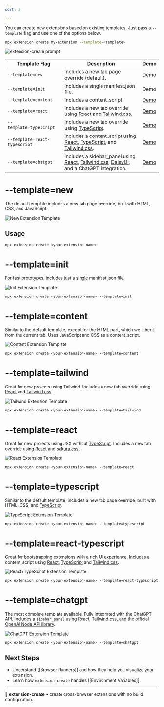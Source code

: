 ```yaml
---
sort: 3

---
```


You can create new extensions based on existing templates. Just pass a `--template` flag and use one of the options below.

```sh
npx extension create my-extension --template=<template>
```
<img src="./assets/prompt.png" alt="extension-create prompt">

|Template Flag|Description|Demo|
|-|-|-|
| `--template=new` | Includes a new tab page override (default). | [Demo](#template-new) |
| `--template=init`| Includes a single manifest.json file. | [Demo](#template-init) |
| `--template=content` | Includes a content_script. | [Demo](#template-content) |
| `--template=react` | Includes a new tab override using [React](https://react.dev) and [Tailwind.css](https://tailwindcss.com/). | [Demo](#template-react) |
| `--template=typescript` | Includes a new tab override using [TypeScript](https://www.typescriptlang.org/). | [Demo](#template-typescript) |
| `--template=react-typescript` | Includes a content_script using [React](https://react.dev), [TypeScript](https://www.typescriptlang.org/), and [Tailwind.css](https://tailwindcss.com/). | [Demo](#template-react-typescript) |
| `--template=chatgpt` | Includes a sidebar_panel using [React](https://react.dev), [Tailwind.css](https://tailwindcss.com/), [DaisyUI](https://daisyui.com), and a ChatGPT integration. | [Demo](#template-chatgpt) |

# --template=new

The default template includes a new tab page override, built with HTML, CSS, and JavaScript.

<img src="./assets/new-template.png" alt="New Extension Template">

## Usage

```sh
npx extension create <your-extension-name>
```

# --template=init

For fast prototypes, includes just a single manifest.json file.

<img src="./assets/init-template.png" alt="Init Extension Template">

```sh
npx extension create <your-extension-name> --template=init
```

# --template=content

Similar to the default template, except for the HTML part, which we inherit from the current tab. Uses JavaScript and CSS as a content_script.

<img src="./assets/content-template.png" alt="Content Extension Template">

```sh
npx extension create <your-extension-name> --template=content
```

# --template=tailwind

Great for new projects using Tailwind. Includes a new tab override using [React](https://react.dev) and [Tailwind.css](https://tailwindcss.com/).

<img src="./assets/tailwind-template.png" alt="Tailwind Extension Template">

```sh
npx extension create <your-extension-name> --template=tailwind
```

# --template=react

Great for new projects using JSX without [TypeScript](https://www.typescriptlang.org/). Includes a new tab override using [React](https://react.dev) and [sakura.css](https://oxal.org/projects/sakura/).

<img src="./assets/react-template.png" alt="React Extension Template">

```sh
npx extension create <your-extension-name> --template=react
```

# --template=typescript

Similar to the default template, includes a new tab page override, built with HTML, CSS, and [TypeScript](https://www.typescriptlang.org/).

<img src="./assets/ts-template.png" alt="TypeScript Extension Template">

```sh
npx extension create <your-extension-name> --template=typescript
```

# --template=react-typescript

Great for bootstrapping extensions with a rich UI experience. Includes a content_script using [React](https://react.dev), [TypeScript](https://www.typescriptlang.org/) and [Tailwind.css](https://tailwindcss.com/).

<img src="./assets/react-ts-template.png" alt="React+TypeScript Extension Template">

```sh
npx extension create <your-extension-name> --template=react-typescript
```

# --template=chatgpt

The most complete template available. Fully integrated with the ChatGPT API. Includes a `sidebar_panel` using [React](https://react.dev), [Tailwind.css](https://tailwindcss.com/), and the [official OpenAI Node API library](https://www.npmjs.com/package/openai). 

<img src="./assets/chatgpt-template.png" alt="ChatGPT Extension Template">

```sh
npx extension create <your-extension-name> --template=chatgpt
```

## Next Steps

* Understand [[Browser Runners]] and how they help you visualize your extension.
* Learn how `extension-create` handles [[Environment Variables]].

---

**🧩 extension-create** • create cross-browser extensions with no build configuration.
